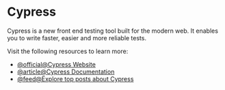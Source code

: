 # Cypress

Cypress is a new front end testing tool built for the modern web. It enables you to write faster, easier and more reliable tests.

Visit the following resources to learn more:

- [@official@Cypress Website](https://www.cypress.io/)
- [@article@Cypress Documentation](https://docs.cypress.io/)
- [@feed@Explore top posts about Cypress](https://app.daily.dev/tags/cypress?ref=roadmapsh)
